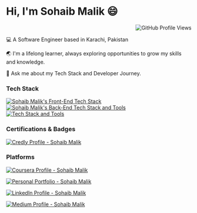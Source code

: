 <h1>Hi, I'm Sohaib Malik 😄</h1>

<div align = 'right'><img src="https://komarev.com/ghpvc/?username=sohaibdevv&color=green&style=for-the-badge&label=Profile+Views" alt="GitHub Profile Views"></div>

<p>💻 A Software Engineer based in Karachi, Pakistan</p>
<p>🌏 I'm a lifelong learner, always exploring opportunities to grow my skills and knowledge.</p>
<p>💬 Ask me about my Tech Stack and Developer Journey.</p>

<h3>Tech Stack</h3>
<p>
  <a href="https://skillicons.dev/icons?i=html,css,js,ts,react,next,tailwind,scss,mongodb,figma" rel="nofollow">
    <img src="https://skillicons.dev/icons?i=html,css,js,ts,react,next,tailwind,scss,mongodb,figma" alt="Sohaib Malik's Front-End Tech Stack">
  </a>
</br>
  <a href="https://go-skill-icons.vercel.app/api/icons?i=cs,dotnet,mysql,sqlserver,blazor,gemini,githubcopilot,git&titles=true&theme=dark" rel="nofollow">
    <img src="https://go-skill-icons.vercel.app/api/icons?i=cs,dotnet,mysql,sqlserver,blazor,gemini,githubcopilot,git&titles=true&theme=dark" alt="Sohaib Malik's Back-End Tech Stack and Tools">
  </a>
  </br>
  <a href="https://go-skill-icons.vercel.app/api/icons?i=docker,githubactions,azuredevops,azure&titles=true&theme=dark" rel="nofollow">
    <img src="https://go-skill-icons.vercel.app/api/icons?i=docker,githubactions,azuredevops,azure&titles=true&theme=dark" alt="Tech Stack and Tools">
  </a>
</p>

<h3>Certifications & Badges</h3>
<p>
  <a href="https://www.credly.com/users/sohaibmalikdev" rel="nofollow">
    <img src="https://info.credly.com/hubfs/Credly_images_2022/Logo.svg" alt="Credly Profile - Sohaib Malik">
  </a>
</p>

<h3>Platforms</h3>
<p>
  <a href="https://www.coursera.org/learner/sohaibmalikdev" rel="nofollow">
    <img src="https://img.shields.io/badge/Coursera-%230056D2.svg?style=for-the-badge&logo=Coursera&logoColor=white" alt="Coursera Profile - Sohaib Malik">
  </a>
</p>
<p>
  <a href="https://sohaibmalikdev-portfolio.netlify.app/" rel="nofollow">
    <img src="https://img.shields.io/badge/Portfolio-%23000000.svg?style=for-the-badge&logo" alt="Personal Portfolio - Sohaib Malik">
  </a>
</p>
<p>
  <a href="https://www.linkedin.com/in/sohaib-m-malik/" rel="nofollow">
    <img src="https://img.shields.io/badge/linkedin-%230077B5.svg?style=for-the-badge&logo=linkedin&logoColor=white" alt="LinkedIn Profile - Sohaib Malik">
  </a>
</p>
<p>
  <a href="https://medium.com/@sohaibmalikdev" rel="nofollow">
    <img src="https://img.shields.io/badge/Medium-black?style=for-the-badge&logo=Medium&logoColor=white" alt="Medium Profile - Sohaib Malik">
  </a>
</p>
